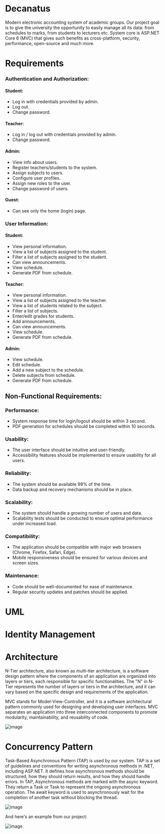 # Decanatus
Modern electronic accounting system of academic groups.
Our project goal is to give the university the opportunity to easily manage all its data: from schedules to marks, from students to lecturers etc. System core is ASP.NET Core 6 (MVC) that gives such benefits as cross-platform, security, performance, open-source and much more.

# Requirements
### Authentication and Authorization:

#### Student:
- Log in with credentials provided by admin.
- Log out.
- Change password.

#### Teacher:
- Log in / log out with credentials provided by admin.
- Change password.

#### Admin:
- View info about users.
- Register teachers/students to the system.
- Assign subjects to users.
- Configure user profiles.
- Assign new roles to the user.
- Change password of users.

#### Guest:
- Can see only the home (login) page.

### User Information:

#### Student:
- View personal information.
- View a list of subjects assigned to the student.
- Filter a list of subjects assigned to the student.
- Can view announcements.
- View schedule.
- Generate PDF from schedule.

#### Teacher:
- View personal information.
- View a list of subjects assigned to the teacher.
- View a list of students related to the subject.
- Filter a list of subjects.
- Enter/edit grades for students.
- Add announcements.
- Can view announcements.
- View schedule.
- Generate PDF from schedule.

#### Admin:
- View schedule.
- Edit schedule.
- Add a new subject to the schedule.
- Delete subjects from schedule.
- Generate PDF from schedule.

## Non-Functional Requirements:

### Performance:
- System response time for login/logout should be within 3 second.
- PDF generation for schedules should be completed within 10 seconds.

### Usability:
- The user interface should be intuitive and user-friendly.
- Accessibility features should be implemented to ensure usability for all users.

### Reliability:
- The system should be available 99% of the time.
- Data backup and recovery mechanisms should be in place.

### Scalability:
- The system should handle a growing number of users and data.
- Scalability tests should be conducted to ensure optimal performance under increased load.

### Compatibility:
- The application should be compatible with major web browsers (Chrome, Firefox, Safari, Edge).
- Mobile responsiveness should be ensured for various devices and screen sizes.

### Maintenance:
- Code should be well-documented for ease of maintenance.
- Regular security updates and patches should be applied.

# UML

# Identity Management


# Architecture
N-Tier architecture, also known as multi-tier architecture, is a software design pattern where the components of an application are organized into layers or tiers, each responsible for specific functionalities. The "N" in N-Tier represents the number of layers or tiers in the architecture, and it can vary based on the specific design and requirements of the application.

MVC stands for Model-View-Controller, and it is a software architectural pattern commonly used for designing and developing user interfaces. MVC separates an application into three interconnected components to promote modularity, maintainability, and reusability of code. 

![image](https://github.com/BorysKopytko/Decanatus/assets/71780594/2e2f310c-ef8b-44c0-bf0c-05d6678948ac)


# Concurrency Pattern
Task-Based Asynchronous Pattern (TAP) is used by our system.
TAP is a set of guidelines and conventions for writing asynchronous methods in .NET, including ASP.NET. It defines how asynchronous methods should be structured, how they should return results, and how they should handle errors.
In TAP, Asynchronous methods are marked with the async keyword.
They return a Task or Task<T> to represent the ongoing asynchronous operation.
The await keyword is used to asynchronously wait for the completion of another task without blocking the thread.

![image](https://github.com/BorysKopytko/Decanatus/assets/71780594/304eb690-f7ef-4dea-bc27-7954e41fc5f0)

And here's an example from our project:

![image](https://github.com/BorysKopytko/Decanatus/assets/71780594/5bf701e9-a7cb-4ef1-a378-ccae2f5a2a9a)

